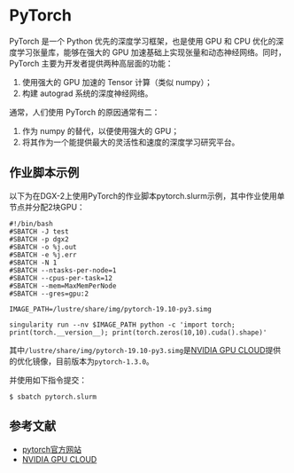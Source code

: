 # PyTorch

PyTorch 是一个 Python 优先的深度学习框架，也是使用 GPU 和 CPU 优化的深度学习张量库，能够在强大的 GPU 加速基础上实现张量和动态神经网络。同时，PyTorch 主要为开发者提供两种高层面的功能：

1. 使用强大的 GPU 加速的 Tensor 计算（类似 numpy）；
2. 构建 autograd 系统的深度神经网络。

通常，人们使用 PyTorch 的原因通常有二：

1. 作为 numpy 的替代，以便使用强大的 GPU；
2. 将其作为一个能提供最大的灵活性和速度的深度学习研究平台。

## 作业脚本示例

以下为在DGX-2上使用PyTorch的作业脚本pytorch.slurm示例，其中作业使用单节点并分配2块GPU：

```
#!/bin/bash
#SBATCH -J test
#SBATCH -p dgx2
#SBATCH -o %j.out
#SBATCH -e %j.err
#SBATCH -N 1
#SBATCH --ntasks-per-node=1
#SBATCH --cpus-per-task=12
#SBATCH --mem=MaxMemPerNode
#SBATCH --gres=gpu:2

IMAGE_PATH=/lustre/share/img/pytorch-19.10-py3.simg

singularity run --nv $IMAGE_PATH python -c 'import torch; print(torch.__version__); print(torch.zeros(10,10).cuda().shape)'
```

其中`/lustre/share/img/pytorch-19.10-py3.simg`是[NVIDIA GPU CLOUD](https://ngc.nvidia.com/)提供的优化镜像，目前版本为`pytorch-1.3.0`。

并使用如下指令提交：

```
$ sbatch pytorch.slurm
```

## 参考文献

- [pytorch官方网站](https://pytorch.org/)
- [NVIDIA GPU CLOUD](https://ngc.nvidia.com/catalog/containers/nvidia:pytorch)